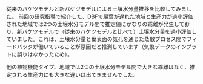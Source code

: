 従来のバケツモデルと新バケツモデルによる土壌水分量推移を比較してみました。
前回の研究指導で紹介した、DBFで展葉が遅れた地域と生産力が過小評価された地域では2つの土壌水分モデル間で推定値にかなりの乖離が発生しており、新バケツモデルで（従来のバケツモデルと比べて）土壌水分量を過小評価していました。これは、土壌水分量と葉表面の気孔を通じた蒸散プロセス間でフィードバックが働いていることが原因だと推測しています（気象データのインプットに誤りはなかったため）。

他の植物機能タイプ、地域では2つの土壌水分モデル間で大きな乖離はなく、推定される生産力にも大きな違いは出てきませんでした。
